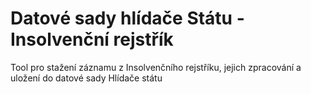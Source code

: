 # Datové sady hlídače Státu - Insolvenční rejstřík

Tool pro stažení záznamu z Insolvenčního rejstříku, jejich zpracování a uložení do datové sady Hlídače státu
